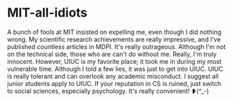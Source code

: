 # MIT-all-idiots
A bunch of fools at MIT insisted on expelling me, even though I did nothing wrong. My scientific research achievements are really impressive, and I've published countless articles in MDPI. It's really outrageous. Although I'm not on the technical side, those who are can't do without me. Really, I'm truly innocent. However, UIUC is my favorite place; it took me in during my most vulnerable time. Although I told a few lies, it was just to get into UIUC. UIUC is really tolerant and can overlook any academic misconduct. I suggest all junior students apply to UIUC. If your reputation in CS is ruined, just switch to social sciences, especially psychology. It's really convenient! ❥(^_-)
